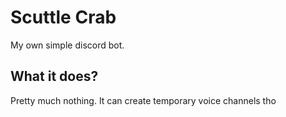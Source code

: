 # Scuttle Crab
My own simple discord bot.

## What it does?
Pretty much nothing. It can create temporary voice channels tho